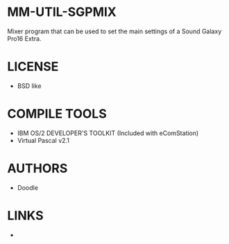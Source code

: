 MM-UTIL-SGPMIX
==============

Mixer program that can be used to set the main settings of a   Sound Galaxy Pro16 Extra.

LICENSE
===============
* BSD like

COMPILE TOOLS
===============
* IBM OS/2 DEVELOPER'S TOOLKIT (Included with eComStation)
* Virtual Pascal v2.1

AUTHORS
===============
* Doodle

LINKS
===============
* 
